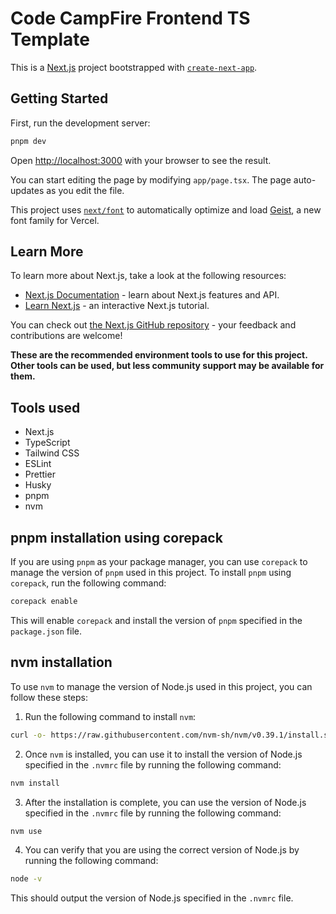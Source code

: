 # Code CampFire Frontend TS Template

This is a [Next.js](https://nextjs.org) project bootstrapped with [`create-next-app`](https://nextjs.org/docs/app/api-reference/cli/create-next-app).

## Getting Started

First, run the development server:

```bash
pnpm dev
```

Open [http://localhost:3000](http://localhost:3000) with your browser to see the result.

You can start editing the page by modifying `app/page.tsx`. The page auto-updates as you edit the file.

This project uses [`next/font`](https://nextjs.org/docs/app/building-your-application/optimizing/fonts) to automatically optimize and load [Geist](https://vercel.com/font), a new font family for Vercel.

## Learn More

To learn more about Next.js, take a look at the following resources:

- [Next.js Documentation](https://nextjs.org/docs) - learn about Next.js features and API.
- [Learn Next.js](https://nextjs.org/learn) - an interactive Next.js tutorial.

You can check out [the Next.js GitHub repository](https://github.com/vercel/next.js) - your feedback and contributions are welcome!

**These are the recommended environment tools to use for this project. Other tools can be used, but less community support may be available for them.**

## Tools used

- Next.js
- TypeScript
- Tailwind CSS
- ESLint
- Prettier
- Husky
- pnpm
- nvm

## pnpm installation using corepack

If you are using `pnpm` as your package manager, you can use `corepack` to manage the version of `pnpm` used in this project. To install `pnpm` using `corepack`, run the following command:

```bash
corepack enable
```

This will enable `corepack` and install the version of `pnpm` specified in the `package.json` file.

## nvm installation

To use `nvm` to manage the version of Node.js used in this project, you can follow these steps:

1. Run the following command to install `nvm`:

```bash
curl -o- https://raw.githubusercontent.com/nvm-sh/nvm/v0.39.1/install.sh | bash 
```

2. Once `nvm` is installed, you can use it to install the version of Node.js specified in the `.nvmrc` file by running the following command:

```bash
nvm install
```

3. After the installation is complete, you can use the version of Node.js specified in the `.nvmrc` file by running the following command:

```bash
nvm use
```

4. You can verify that you are using the correct version of Node.js by running the following command:

```bash
node -v
```

This should output the version of Node.js specified in the `.nvmrc` file.
